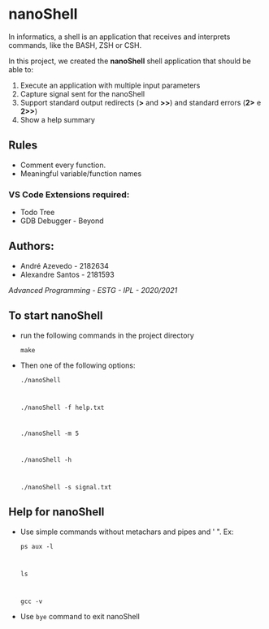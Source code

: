 # nanoShell

In informatics, a shell is an application that receives and interprets commands, like the BASH, ZSH or CSH.

In this project, we created the **nanoShell** shell application that should be able to:

1) Execute an application with multiple input parameters
2) Capture signal sent for the nanoShell
3) Support standard output redirects (**>** and **>>**) and standard errors (**2>** e **2>>**)
4) Show a help summary

## Rules
* Comment every function.
* Meaningful variable/function names


### VS Code Extensions required:
* Todo Tree
* GDB Debugger - Beyond


## Authors:

- André Azevedo - 2182634
- Alexandre Santos - 2181593

*Advanced Programming - ESTG - IPL - 2020/2021*


## To start nanoShell

* run the following commands in the project directory

    <code>make</code>

* Then one of the following options:

    <code>./nanoShell

    ./nanoShell -f help.txt

    ./nanoShell -m 5
    
    ./nanoShell -h
    
    ./nanoShell -s signal.txt
    </code>


## Help for nanoShell

* Use simple commands without metachars and pipes and ' ". Ex:

    <code>ps aux -l

    ls

    gcc -v
    </code>

* Use <code>bye</code> command to exit nanoShell

